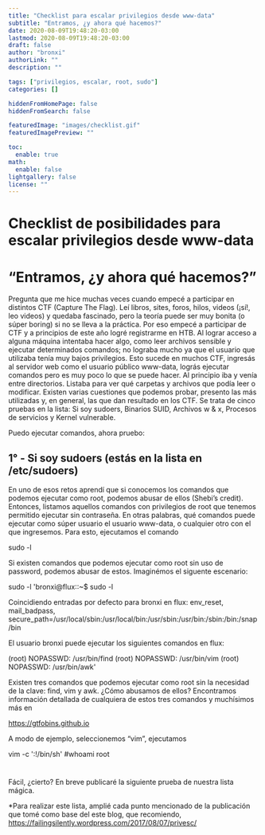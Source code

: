 ```yaml
---
title: "Checklist para escalar privilegios desde www-data"
subtitle: "Entramos, ¿y ahora qué hacemos?"
date: 2020-08-09T19:48:20-03:00
lastmod: 2020-08-09T19:48:20-03:00
draft: false
author: "bronxi"
authorLink: ""
description: ""

tags: ["privilegios, escalar, root, sudo"]
categories: []

hiddenFromHomePage: false
hiddenFromSearch: false

featuredImage: "images/checklist.gif"
featuredImagePreview: ""

toc:
  enable: true
math:
  enable: false
lightgallery: false
license: ""
---
```


# Checklist de posibilidades para escalar privilegios desde www-data

# “Entramos, ¿y ahora qué hacemos?”

Pregunta que me hice muchas veces cuando empecé a participar en distintos CTF (Capture The Flag). Leí libros, sites, foros, hilos, videos (¡sí!, leo videos) y quedaba fascinado, pero la teoría puede ser muy bonita (o súper boring) si no se lleva a la práctica. Por eso empecé a participar de CTF y a principios de este año logré registrarme en HTB. Al lograr acceso a alguna máquina intentaba hacer algo, como leer archivos sensible y ejecutar determinados comandos; no lograba mucho ya que el usuario que utilizaba tenía muy bajos privilegios.
Esto sucede en muchos CTF, ingresás al servidor web como el usuario público www-data, lográs ejecutar comandos pero es muy poco lo que se puede hacer. Al principio iba y venía entre directorios. Listaba para ver qué carpetas y archivos que podía leer o modificar. Existen varias cuestiones que podemos probar, presento las más utilizadas y, en general, las que dan resultado en los CTF. Se trata de cinco pruebas en la lista: Si soy sudoers, Binarios SUID, Archivos w & x, Procesos de servicios y Kernel vulnerable.

Puedo ejecutar comandos, ahora pruebo:

## 1° - Si soy sudoers (estás en la lista en /etc/sudoers)

En uno de esos retos aprendí que si conocemos los comandos que podemos ejecutar como root, podemos abusar de ellos (Shebi’s credit). Entonces, listamos aquellos comandos con privilegios de root que tenemos permitido ejecutar sin contraseña. En otras palabras, qué comandos puede ejecutar como súper usuario el usuario www-data, o cualquier otro con el que ingresemos. Para esto, ejecutamos el comando

sudo -l

Si existen comandos que podemos ejecutar como root sin uso de password, podemos abusar de estos. Imaginémos el siguente escenario:

sudo -l
'bronxi@flux::~$ sudo -l

Coincidiendo entradas por defecto para bronxi en flux:
    env_reset, mail_badpass,
    secure_path=/usr/local/sbin\:/usr/local/bin\:/usr/sbin\:/usr/bin\:/sbin\:/bin\:/snap/bin

El usuario bronxi puede ejecutar los siguientes comandos en flux:

 (root) NOPASSWD: /usr/bin/find
 (root) NOPASSWD: /usr/bin/vim
 (root) NOPASSWD: /usr/bin/awk'

Existen tres comandos que podemos ejecutar como root sin la necesidad de la clave: find, vim y awk. ¿Cómo abusamos de ellos? Encontramos información detallada de cualquiera de estos tres comandos y muchísimos más en

https://gtfobins.github.io

A modo de ejemplo, seleccionemos “vim”, ejecutamos

vim -c ':!/bin/sh'
#whoami
root
#

Fácil, ¿cierto?
En breve publicaré la siguiente prueba de nuestra lista mágica.


*Para realizar este lista, amplié cada punto mencionado de la publicación que tomé como base del este blog, que recomiendo, https://failingsilently.wordpress.com/2017/08/07/privesc/
